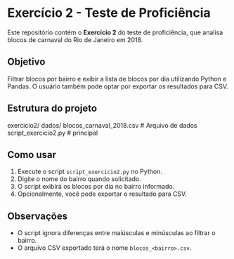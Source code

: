 # Exercício 2 - Teste de Proficiência

Este repositório contém o **Exercício 2** do teste de proficiência, que analisa blocos de carnaval do Rio de Janeiro em 2018.

## Objetivo

Filtrar blocos por bairro e exibir a lista de blocos por dia utilizando Python e Pandas. O usuário também pode optar por exportar os resultados para CSV.

## Estrutura do projeto

exercicio2/
    dados/
        blocos_carnaval_2018.csv # Arquivo de dados
script_exercicio2.py # principal 


## Como usar

1. Execute o script `script_exercicio2.py` no Python.
2. Digite o nome do bairro quando solicitado.
3. O script exibirá os blocos por dia no bairro informado.
4. Opcionalmente, você pode exportar o resultado para CSV.

## Observações

- O script ignora diferenças entre maiúsculas e minúsculas ao filtrar o bairro.
- O arquivo CSV exportado terá o nome `blocos_<bairro>.csv`.
